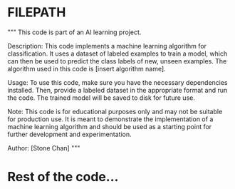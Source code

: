 # FILEPATH

"""
This code is part of an AI learning project.

Description:
This code implements a machine learning algorithm for classification. It uses a dataset of labeled examples to train a model, which can then be used to predict the class labels of new, unseen examples. The algorithm used in this code is [insert algorithm name].

Usage:
To use this code, make sure you have the necessary dependencies installed. Then, provide a labeled dataset in the appropriate format and run the code. The trained model will be saved to disk for future use.

Note:
This code is for educational purposes only and may not be suitable for production use. It is meant to demonstrate the implementation of a machine learning algorithm and should be used as a starting point for further development and experimentation.

Author:
[Stone Chan]
"""

# Rest of the code...
